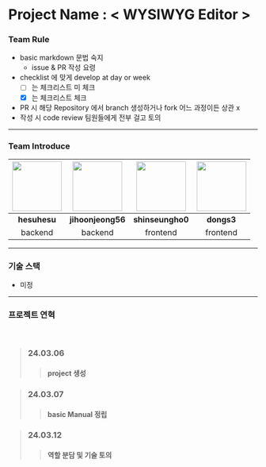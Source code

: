 # Project Name : < WYSIWYG Editor >

### Team Rule

- basic markdown 문법 숙지
  - issue & PR 작성 요령
- checklist 에 맞게 develop at day or week
  - [ ] 는 체크리스트 미 체크
  - [x] 는 체크리스트 체크
- PR 시 해당 Repository 에서 branch 생성하거나 fork 어느 과정이든 상관 x
- 작성 시 code review 팀원들에게 전부 걸고 토의

___

### Team Introduce

|<a href = "https://github.com/hesuhesu" target = 'blank'><img src = "https://avatars.githubusercontent.com/u/91324571?v=4" heigth = "100" width = "100"><a>|<a href = "https://github.com/jihoonjeong56" target = 'blank'><img src = "https://avatars.githubusercontent.com/u/100738560?v=4" heigth = "100" width = "100"><a>|<a href = "https://github.com/shinseungho0" target = 'blank'><img src = "https://avatars.githubusercontent.com/u/100738567?v=4" heigth = "100" width = "100"><a>|<a href = "https://github.com/dongs3" target = 'blank'><img src = "https://avatars.githubusercontent.com/u/144899149?v=4" heigth = "100" width = "100"><a>|
|:---:|:---:|:---:|:---:|
|**hesuhesu**|**jihoonjeong56**|**shinseungho0**|**dongs3**|
|backend|backend|frontend|frontend|

___

### 기술 스택

- 미정

___

### 프로젝트 연혁

<br>

> ### 24.03.06
>> #### project 생성

> ### 24.03.07
>> #### basic Manual 정립

> ### 24.03.12
>> #### 역할 분담 및 기술 토의

